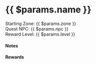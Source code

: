 ---
---

<script setup>
  import ImageLink from '../.vitepress/components/ImageLink.vue'
</script>

<h1>{{ $params.name }}</h1>

<p class="bok-text-2">
  Starting Zone: {{ $params.zone }}<br />
  Quest NPC: {{ $params.npc }}<br />
  Reward Level: {{ $params.level }}<br />
</p>

<div v-if="$params.content">
  <h4>Notes</h4>
  <p><!-- @content --></p> 
</div>

<h4 v-if="$params.rewards">Rewards</h4>

<template v-for="(value) in $params.rewards">
  <div v-if="value">
    <suspense>
      <ImageLink path="items" :name="value" :alt="$params.Name" />
    </suspense>
  </div>
</template>

